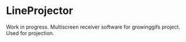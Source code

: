 # LineProjector
Work in progress. Multiscreen receiver software for growinggifs project. Used for projection.
